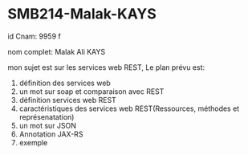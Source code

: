 # SMB214-Malak-KAYS

id Cnam: 9959 f

nom complet: Malak Ali KAYS

mon sujet est sur les services web REST, 
Le plan prévu est:

1. définition des services web
2. un mot sur soap et comparaison avec REST
3. définition services web REST
4. caractéristiques des services web REST(Ressources, méthodes et représenatation)
5. un mot sur JSON
6. Annotation JAX-RS
7. exemple
